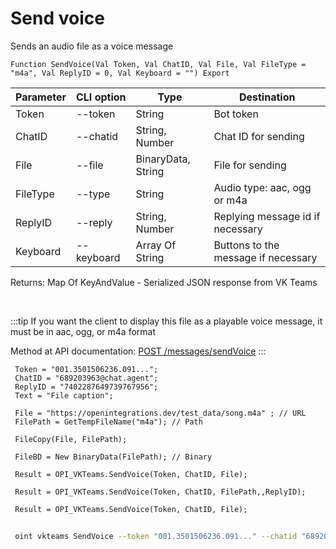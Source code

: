 ﻿---
sidebar_position: 3
---

# Send voice
 Sends an audio file as a voice message



`Function SendVoice(Val Token, Val ChatID, Val File, Val FileType = "m4a", Val ReplyID = 0, Val Keyboard = "") Export`

 | Parameter | CLI option | Type | Destination |
 |-|-|-|-|
 | Token | --token | String | Bot token |
 | ChatID | --chatid | String, Number | Chat ID for sending |
 | File | --file | BinaryData, String | File for sending |
 | FileType | --type | String | Audio type: aac, ogg or m4a |
 | ReplyID | --reply | String, Number | Replying message id if necessary |
 | Keyboard | --keyboard | Array Of String | Buttons to the message if necessary |

 
 Returns: Map Of KeyAndValue - Serialized JSON response from VK Teams

<br/>

:::tip
If you want the client to display this file as a playable voice message, it must be in aac, ogg, or m4a format

 Method at API documentation: [POST /messages/sendVoice](https://teams.vk.com/botapi/#/messages/post_messages_sendVoice)
:::
<br/>


```bsl title="Code example"
 Token = "001.3501506236.091...";
 ChatID = "689203963@chat.agent";
 ReplyID = "7402287649739767956";
 Text = "File caption";
 
 File = "https://openintegrations.dev/test_data/song.m4a" ; // URL
 FilePath = GetTempFileName("m4a"); // Path
 
 FileCopy(File, FilePath);
 
 FileBD = New BinaryData(FilePath); // Binary
 
 Result = OPI_VKTeams.SendVoice(Token, ChatID, File);
 
 Result = OPI_VKTeams.SendVoice(Token, ChatID, FilePath,,ReplyID);
 
 Result = OPI_VKTeams.SendVoice(Token, ChatID, File);
```
	


```sh title="CLI command example"
 
 oint vkteams SendVoice --token "001.3501506236.091..." --chatid "689203963@chat.agent" --file "https://openintegrations.dev/test_data/song.m4a" --type %type% --reply "7401868177463836806" --keyboard %keyboard%

```


